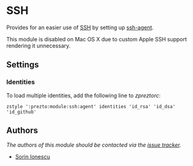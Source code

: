 SSH
===

Provides for an easier use of [SSH][1] by setting up [ssh-agent][2].

This module is disabled on Mac OS X due to custom Apple SSH support rendering it
unnecessary.

Settings
--------

### Identities

To load multiple identities, add the following line to *zpreztorc*:

    zstyle ':prezto:module:ssh:agent' identities 'id_rsa' 'id_dsa' 'id_github'

Authors
-------

*The authors of this module should be contacted via the [issue tracker][3].*

  - [Sorin Ionescu](https://github.com/sorin-ionescu)

[1]: http://www.openssh.com
[2]: http://www.openbsd.org/cgi-bin/man.cgi?query=ssh-agent&sektion=1
[3]: https://github.com/sorin-ionescu/prezto/issues

